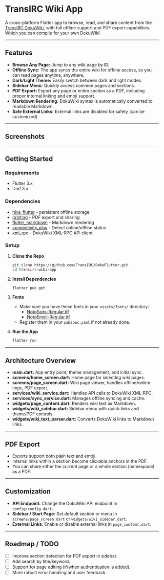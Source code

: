 # TransIRC Wiki App

A cross-platform Flutter app to browse, read, and share content from the [TransIRC DokuWiki](https://wiki.transirc.chat), with full offline support and PDF export capabilities.
Which you can compile for your own DokuWiki!

---

## Features

- **Browse Any Page:** Jump to any wiki page by ID.
- **Offline Sync:** The app syncs the entire wiki for offline access, so you can read pages anytime, anywhere.
- **Dark/Light Theme:** Easily switch between dark and light modes.
- **Sidebar Menu:** Quickly access common pages and sections.
- **PDF Export:** Export any page or entire section as a PDF, including proper internal linking and emoji support.
- **Markdown Rendering:** DokuWiki syntax is automatically converted to readable Markdown.
- **Safe External Links:** External links are disabled for safety (can be customized).

---

## Screenshots

<!--
Add your screenshots here, e.g.
![Home Screen](screenshots/home.png)
![Wiki Page](screenshots/page.png)
-->

---

## Getting Started

### Requirements

- Flutter 3.x
- Dart 3.x

### Dependencies

- [hive_flutter](https://pub.dev/packages/hive_flutter) - persistent offline storage
- [printing](https://pub.dev/packages/printing) - PDF export and sharing
- [flutter_markdown](https://pub.dev/packages/flutter_markdown) - Markdown rendering
- [connectivity_plus](https://pub.dev/packages/connectivity_plus) - Detect online/offline status
- [xml_rpc](https://pub.dev/packages/xml_rpc) - DokuWiki XML-RPC API client

### Setup

1. **Clone the Repo**

   ```sh
   git clone https://github.com/TransIRC/DokuFlutter.git
   cd transirc-wiki-app
   ```

2. **Install Dependencies**

   ```sh
   flutter pub get
   ```

3. **Fonts**

   - Make sure you have these fonts in your `assets/fonts/` directory:
     - [NotoSans-Regular.ttf](https://fonts.google.com/specimen/Noto+Sans)
     - [NotoEmoji-Regular.ttf](https://github.com/googlefonts/noto-emoji)
   - Register them in your `pubspec.yaml` if not already done.

4. **Run the App**

   ```sh
   flutter run
   ```

---

## Architecture Overview

- **main.dart:** App entry point, theme management, and initial sync.
- **screens/home_screen.dart:** Home page for selecting wiki pages.
- **screens/page_screen.dart:** Wiki page viewer, handles offline/online logic, PDF export.
- **services/wiki_service.dart:** Handles API calls to DokuWiki XML-RPC.
- **services/sync_service.dart:** Manages offline syncing and cache.
- **widgets/page_content.dart:** Renders wiki text as Markdown.
- **widgets/wiki_sidebar.dart:** Sidebar menu with quick-links and theme/PDF controls.
- **widgets/wiki_text_parser.dart:** Converts DokuWiki links to Markdown links.

---

## PDF Export

- Exports support both plain text and emoji.
- Internal links within a section become clickable anchors in the PDF.
- You can share either the current page or a whole section (namespace) as a PDF.

---

## Customization

- **API Endpoint:** Change the DokuWiki API endpoint in `config/config.dart`.
- **Sidebar / Start Page:** Set default section or menu in `screens/page_screen.dart` or `widgets/wiki_sidebar.dart`.
- **External Links:** Enable or disable external links in `page_content.dart`.

---

## Roadmap / TODO

- [ ] Improve section detection for PDF export in sidebar.
- [ ] Add search by title/keyword.
- [ ] Support for page editing (if/when authentication is added).
- [ ] More robust error handling and user feedback.
